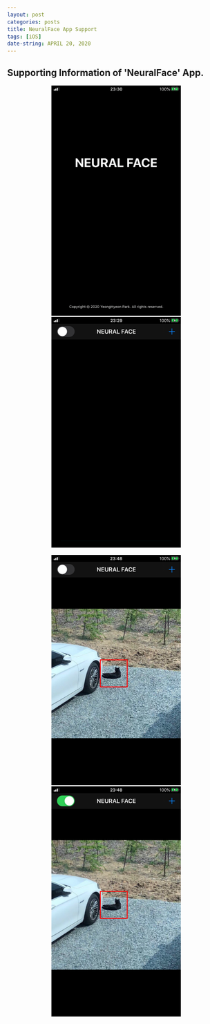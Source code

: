 ```yaml
---
layout: post
categories: posts
title: NeuralFace App Support
tags: [iOS]
date-string: APRIL 20, 2020
---
```


## Supporting Information of 'NeuralFace' App.

<center>
    <p>
        <img src="/images/2020-04-20/ss1.png" width="300">
				<img src="/images/2020-04-20/ss2.png" width="300">
    </p>
		<p>
        <img src="/images/2020-04-20/ss3.png" width="300">
				<img src="/images/2020-04-20/ss4.png" width="300">
    </p>
</center>
